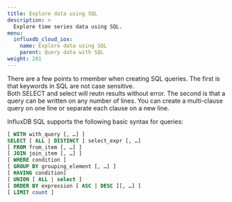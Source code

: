 ```yaml
---
title: Explore data using SQL
description: >
  Explore time series data using SQL.
menu:
  influxdb_cloud_iox:
    name: Explore data using SQL
    parent: Query data with SQL
weight: 201
---
```


There are a few points to rmember when creating SQL queries.  The first is that keywords in SQL are not case sensitive.  
Both SELECT and select will reutn results without error. The second is that a query can be written on any number of lines.  You can create a multi-clause query on one line or separate each clause on a new line.  

InfluxDB SQL supports the following basic syntax for queries:

```sql
[ WITH with_query [, …] ]  
SELECT [ ALL | DISTINCT ] select_expr [, …]  
[ FROM from_item [, …] ]  
[ JOIN join_item [, …] ]  
[ WHERE condition ]  
[ GROUP BY grouping_element [, …] ]  
[ HAVING condition]  
[ UNION [ ALL | select ]  
[ ORDER BY expression [ ASC | DESC ][, …] ]  
[ LIMIT count ]  
```